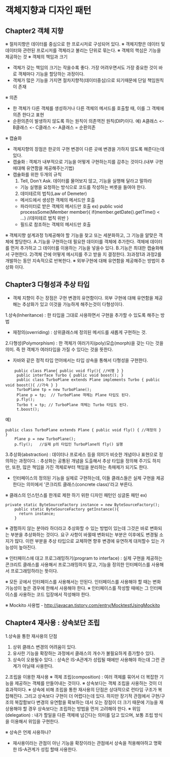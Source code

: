 # 객체지향과 디자인 패턴

## Chapter2 객체 지향

※ 절차지향은 데이터를 중심으로 한 프로시저로 구성되어 있다.
※ 객체지향은 데이터 및 데이터와 관련된 프로시저를 객체라고 불리는 단위로 묶는다.
※ 객체의 핵심은 기능을 제공하는 것
※ 객체의 책임과 크기
 - 객체가 갖는 책임의 크기는 작을수록 좋다. 가장 어려우면서도 가장 중요한 것이 바로 객체마다 기능을 할당하는 과정이다.
 - 객체가 많은 기능을 가지면 절차지향적(데이터중심)으로 되기때문에 단일 책임원칙이 존재

※ 의존
 - 한 객체가 다른 객체를 생성하거나 다른 객체의 메서드를 호출할 때, 이를 그 객체에 의존 한다고 표현
 - 순환의존이 발생하지 않도록 하는 원칙이 의존역전 원칙(DIP)이다.
  예) A클래스 <- B클래스 <- C클래스 <- A클래스  = 순환의존

※ 캡슐화
 - 객체지향의 장점은 한곳의 구현 변경이 다른 곳에 변경을 가하지 않도록 해준다는데 있다.
 - 캡슐화 : 객체가 내부적으로 기능을 어떻게 구현하는지를 감추는 것이다.(내부 구현에대해 유연함을 제공해주는기법)
 - 캡슐화를 위한 두개의 규칙
   1. Tell, Don't Ask. 데이터를 물어보지 않고, 기능을 실행해 달라고 말하라
    * 기능 실행을 요청하는 방식으로 코드를 작성하는 버릇을 들여야 한다.
   2. 데미테르의 법칙(Law of Demeter)
    * 메서드에서 생성한 객체의 메서드만 호출
    * 파라미터로 받은 객체의 메서드만 호출
     ex) public void processSome(Member member){
	    if(member.getDate().getTime() < ...) //데미테르 법칙 위반
	 }
    * 필드로 참조하는 객체의 메서드만 호출

※ 객체지향 설계과정
 1)제공해야 할 기능을 찾고 또는 세분화하고, 그 기능을 알맞은 객체에 할당한다.
  A.기능을 구현하는데 필요한 데이터를 객체에 추가한다. 객체에 데이터를 먼저 추가하고 그 데이터를 이용하는 기능을 넣을수 있다.
  B.기능은 최대한 캡슐화해서 구현한다.
 2)객체 간에 어떻게 메시지를 주고 받을 지 결정한다.
 3)과정1과 과정2를 개발하는 동안 지속적으로 반복한다.
 ※ 외부구현에 대해 유연함을 제공해주는 방법이 추상화 이다.

## Chapter3 다형성과 추상 타입
- 객체 지향이 주는 장점은 구현 변경의 유연함이다. 외부 구현에 대해 유연함을 제공해는 추상화가 있고 이것을 가능하게 해주는것이 다형성이다.

1.상속(Inheritance)
 : 한 타입을 그대로 사용하면서 구현을 추가할 수 있도록 해주는 방법
 - 재정의(overriding) : 상위클래스에 정의된 메서드를 새롭게 구현하는 것.

2.다형성(Polymorphism)
 : 한 객체가 여러가지(poly)모습(morph)을 갖는 다는 것을 의미. 즉 한 객체가 여러타입을 가질 수 있다는 것을 뜻한다.

 - 자바와 같은 정적 타입 언어에서는 타입 상속을 통해서 다형성을 구현한다.
```
 	public class Plane{ public void fly(){ //비행 } }
     public interface Turbo { public void boost(); }
     public class TurboPlane extends Plane implements Turbo { public void boost(){ //가속 } }
     TurboPlane tp = new TurboPlane();
     Plane p = tp;  // TurboPlane 객체는 Plane 타입도 된다.
     p.fly();
     Turbo t = tp; // TurboPlane 객체는 Turbo 타입도 된다.
     t.boost();
 ```
 예)
 ```
 public class TurboPlane extends Plane { public void fly() { //재정의 } }
     Plane p = new TurboPlane();
     p.fly();	//실제 p의 타입인 TurboPlane의 fly() 실행 
 ```

3.추상화(abstraction)
 : 데이터나 프로세스 등을 의미가 비슷한 개념이나 표현으로 정의하는 과정이다.
 : 추상화는 공통된 개념을 도출해서 추상 타입을 정의해 주기도 하지만, 또한, 많은 책임을 가진 객체로부터 책임을 분리하는 촉매제가 되기도 한다.

 - 인터페이스의 정의된 기능을 실제로 구현하는데, 이들 클래스들은 실제 구현을 제공한다는 의미에서 '콘크리트 클래스(concrete class)'라고 부른다.


 ※ 클래스의 인스턴스를 한개로 제한 하기 위한 디자인 패턴인 싱글톤 패턴
  ex)
  ```
  private static ByteSourceFactory instance = new ByteSourceFactory();
      public static ByteSourceFactory getInstance(){
        return instance;
      }
  ```
※ 경험하지 않는 분야라 하더라고 추상화할 수 있는 방법이 있는데 그것은 바로 변화되는 부분을 추상화하는 것이다. 요구 사항이 바뀔때 변화되는 부분은 이후에도 변경될 소지가 많다. 이런 부분을 추상 타입으로 교체하면 향후 변경에 유연하게 대처할수 있는 가능성이 높아진다.

※ 인터페이스에 대고 프로그래밍하기(program to interface)
  : 실제 구현을 제공하는 콘크리트 클래스를 사용해서 프로그래밍하지 말고, 기능을 정의한 인터페이스를 사용해서 프로그래밍하라는 뜻이다.

※ 모든 곳에서 인터페이스를 사용해서는 안된다. 인터페이스를 사용해야 할 때는 변화 가능성이 높은 경우에 한해서 사용해야 한다.
※ 인터페이스를 작성할 때에는 그 인터페이스를 사용하는 코드 입장에서 작성해야 한다.

※ Mockito 사용법 - http://javacan.tistory.com/entry/MocktestUsingMockito

## Chapter4 재사용 : 상속보단 조립

1.상속을 통한 재사용의 단점
 1) 상위 클래스 변경의 어려움이 있다.
 2) 유사한 기능을 확장하는 과정에서 클래스의 개수가 불필요하게 증가할수 있다.
 3) 상속이 오용될수 있다.
   : 상속은 IS-A관계가 성립될 때에만 사용해야 하는데 그런 관계가 아닐때 사용한다.

2.조립을 이용한 재사용
 ※ 객체 조립(composition) : 여러 객체를 묶어서 더 복잡한 기능을 제공하는 객체를 만들어내는 것이다.
 ※ 상속보다는 객체 조립을 사용하는 것이 더 효과적이다.
 ※ 상속에 비해 조립을 통한 재사용의 단점은 상대적으로 런타임 구조가 복잡해진다. 그리고 상속보다 구현이 더 어렵다는데 있다. 하지만 장기적 관점에서 구현/구조의 복잡함보다 변경의 유연함을 확보하는 데서 오는 장점이 더 크기 때문에 기능을 재상용해야 할 경우 상속보다는 조립하는 방법을 먼저 고려해야 한다.
 ※ 위임(delegation) : 내가 할일을 다른 객체에 넘긴다는 의미를 담고 있으며, 보통 조립 방식을 이용해서 위임을 구현한다.

※ 상속은 언제 사용하나?
 - 재사용이라는 관점이 아닌 기능을 확장이라는 관점에서 상속을 적용해야하고 명확한 IS-A관계가 성립 할때 사용한다.

